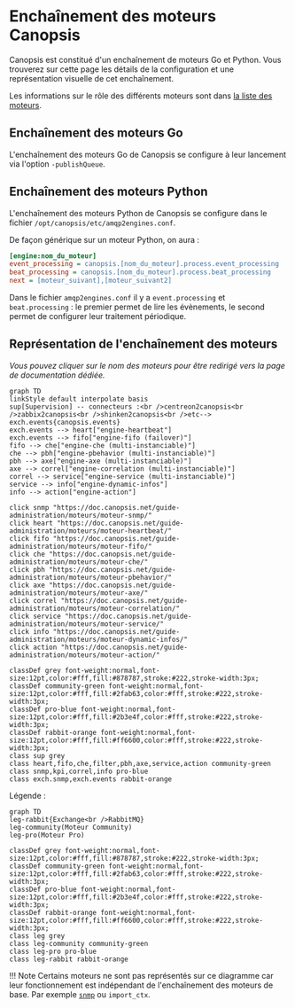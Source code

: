 # Enchaînement des moteurs Canopsis

Canopsis est constitué d'un enchaînement de moteurs Go et Python. Vous trouverez sur cette page les détails de la configuration et une représentation visuelle de cet enchaînement.

Les informations sur le rôle des différents moteurs sont dans [la liste des moteurs](index.md#liste-des-moteurs).

## Enchaînement des moteurs Go

L'enchaînement des moteurs Go de Canopsis se configure à leur lancement via l'option `-publishQueue`.

## Enchaînement des moteurs Python

L'enchaînement des moteurs Python de Canopsis se configure dans le fichier `/opt/canopsis/etc/amqp2engines.conf`.

De façon générique sur un moteur Python, on aura :
```ini
[engine:nom_du_moteur]
event_processing = canopsis.[nom_du_moteur].process.event_processing
beat_processing = canopsis.[nom_du_moteur].process.beat_processing
next = [moteur_suivant],[moteur_suivant2]
```

Dans le fichier `amqp2engines.conf` il y a `event.processing` et `beat.processing` : le premier permet de lire les évènements, le second permet de configurer leur traitement périodique.

## Représentation de l'enchaînement des moteurs

*Vous pouvez cliquer sur le nom des moteurs pour être redirigé vers la page de documentation dédiée.*

```mermaid
graph TD
linkStyle default interpolate basis
sup[Supervision] -- connecteurs :<br />centreon2canopsis<br />zabbix2canopsis<br />shinken2canopsis<br />etc--> exch.events{canopsis.events}
exch.events --> heart["engine-heartbeat"]
exch.events --> fifo["engine-fifo (failover)"]
fifo --> che["engine-che (multi-instanciable)"]
che --> pbh["engine-pbehavior (multi-instanciable)"]
pbh --> axe["engine-axe (multi-instanciable)"]
axe --> correl["engine-correlation (multi-instanciable)"]
correl --> service["engine-service (multi-instanciable)"]
service --> info["engine-dynamic-infos"]
info --> action["engine-action"]

click snmp "https://doc.canopsis.net/guide-administration/moteurs/moteur-snmp/"
click heart "https://doc.canopsis.net/guide-administration/moteurs/moteur-heartbeat/"
click fifo "https://doc.canopsis.net/guide-administration/moteurs/moteur-fifo/"
click che "https://doc.canopsis.net/guide-administration/moteurs/moteur-che/"
click pbh "https://doc.canopsis.net/guide-administration/moteurs/moteur-pbehavior/"
click axe "https://doc.canopsis.net/guide-administration/moteurs/moteur-axe/"
click correl "https://doc.canopsis.net/guide-administration/moteurs/moteur-correlation/"
click service "https://doc.canopsis.net/guide-administration/moteurs/moteur-service/"
click info "https://doc.canopsis.net/guide-administration/moteurs/moteur-dynamic-infos/"
click action "https://doc.canopsis.net/guide-administration/moteurs/moteur-action/"

classDef grey font-weight:normal,font-size:12pt,color:#fff,fill:#878787,stroke:#222,stroke-width:3px;
classDef community-green font-weight:normal,font-size:12pt,color:#fff,fill:#2fab63,color:#fff,stroke:#222,stroke-width:3px;
classDef pro-blue font-weight:normal,font-size:12pt,color:#fff,fill:#2b3e4f,color:#fff,stroke:#222,stroke-width:3px;
classDef rabbit-orange font-weight:normal,font-size:12pt,color:#fff,fill:#ff6600,color:#fff,stroke:#222,stroke-width:3px;
class sup grey
class heart,fifo,che,filter,pbh,axe,service,action community-green
class snmp,kpi,correl,info pro-blue
class exch.snmp,exch.events rabbit-orange
```

Légende :
```mermaid
graph TD
leg-rabbit{Exchange<br />RabbitMQ}
leg-community(Moteur Community)
leg-pro(Moteur Pro)

classDef grey font-weight:normal,font-size:12pt,color:#fff,fill:#878787,stroke:#222,stroke-width:3px;
classDef community-green font-weight:normal,font-size:12pt,color:#fff,fill:#2fab63,color:#fff,stroke:#222,stroke-width:3px;
classDef pro-blue font-weight:normal,font-size:12pt,color:#fff,fill:#2b3e4f,color:#fff,stroke:#222,stroke-width:3px;
classDef rabbit-orange font-weight:normal,font-size:12pt,color:#fff,fill:#ff6600,color:#fff,stroke:#222,stroke-width:3px;
class leg grey
class leg-community community-green
class leg-pro pro-blue
class leg-rabbit rabbit-orange
```

!!! Note
    Certains moteurs ne sont pas représentés sur ce diagramme car leur fonctionnement est indépendant de l'enchaînement des moteurs de base. Par exemple [`snmp`](moteur-snmp.md) ou `import_ctx`.
